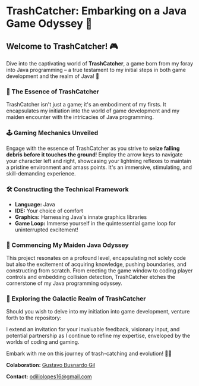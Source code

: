 # TrashCatcher: Embarking on a Java Game Odyssey 🚀

## Welcome to TrashCatcher! 🎮

Dive into the captivating world of **TrashCatcher**, a game born from my foray into Java programming – a true testament to my initial steps in both game development and the realm of Java! 🌟

### 🌌 The Essence of TrashCatcher

TrashCatcher isn't just a game; it's an embodiment of my firsts. It encapsulates my initiation into the world of game development and my maiden encounter with the intricacies of Java programming.

### 🕹️ Gaming Mechanics Unveiled

Engage with the essence of TrashCatcher as you strive to **seize falling debris before it touches the ground**! Employ the arrow keys to navigate your character left and right, showcasing your lightning reflexes to maintain a pristine environment and amass points. It's an immersive, stimulating, and skill-demanding experience.

### 🛠️ Constructing the Technical Framework

- **Language:** Java
- **IDE:** Your choice of comfort
- **Graphics:** Harnessing Java's innate graphics libraries
- **Game Loop:** Immerse yourself in the quintessential game loop for uninterrupted excitement!

### 🚀 Commencing My Maiden Java Odyssey

This project resonates on a profound level, encapsulating not solely code but also the excitement of acquiring knowledge, pushing boundaries, and constructing from scratch. From erecting the game window to coding player controls and embedding collision detection, TrashCatcher etches the cornerstone of my Java programming odyssey.

### 🌟 Exploring the Galactic Realm of TrashCatcher

Should you wish to delve into my initiation into game development, venture forth to the repository:

I extend an invitation for your invaluable feedback, visionary input, and potential partnership as I continue to refine my expertise, enveloped by the worlds of coding and gaming.

Embark with me on this journey of trash-catching and evolution! 🌌🎉

**Colaboration:** <a href='https://github.com/GustavoBGil' target ="_blank">Gustavo Busnardo Gil</a>

**Contact:** odiliolopes16@gmail.com

